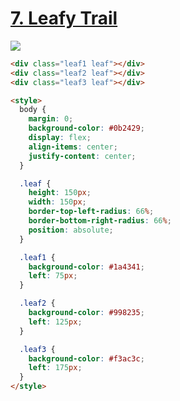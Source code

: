 # [7. Leafy Trail](https://cssbattle.dev/play/7)

![](https://cssbattle.dev/targets/7.png)

```html
<div class="leaf1 leaf"></div>
<div class="leaf2 leaf"></div>
<div class="leaf3 leaf"></div>

<style>
  body {
    margin: 0;
    background-color: #0b2429;
    display: flex;
    align-items: center;
    justify-content: center;
  }

  .leaf {
    height: 150px;
    width: 150px;
    border-top-left-radius: 66%;
    border-bottom-right-radius: 66%;
    position: absolute;
  }

  .leaf1 {
    background-color: #1a4341;
    left: 75px;
  }

  .leaf2 {
    background-color: #998235;
    left: 125px;
  }

  .leaf3 {
    background-color: #f3ac3c;
    left: 175px;
  }
</style>
```
